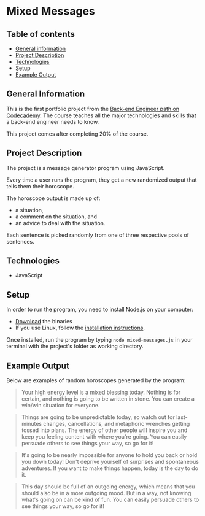 # Mixed Messages
## Table of contents
* [General information](#general-information)
* [Project Description](#project-description)
* [Technologies](#technologies)
* [Setup](#setup)
* [Example Output](#example-output)

## General Information
This is the first portfolio project from the [Back-end Engineer path on Codecademy](https://www.codecademy.com/learn/paths/back-end-engineer-career-path). The course teaches all the major technologies and skills that a back-end engineer needs to know.

This project comes after completing 20% of the course. 

## Project Description
The project is a message generator program using JavaScript. 

Every time a user runs the program, they get a new randomized output that tells them their horoscope. 

The horoscope output is made up of:
* a situation, 
* a comment on the situation, and 
* an advice to deal with the situation. 

Each sentence is picked randomly from one of three respective pools of sentences.

## Technologies
* JavaScript

## Setup
In order to run the program, you need to install Node.js on your computer:
* [Download](https://nodejs.org/en/download/) the binaries
* If you use Linux, follow the [installation instructions](https://github.com/nodejs/help/wiki/Installation#how-to-install-nodejs-via-binary-archive-on-linux).

Once installed, run the program by typing `node mixed-messages.js` in your terminal with the project's folder as working directory.

## Example Output

Below are examples of random horoscopes generated by the program:

> Your high energy level is a mixed blessing today. Nothing is for certain, and nothing is going to be written in stone. You can create a win/win situation for everyone.

> Things are going to be unpredictable today, so watch out for last-minutes changes, cancellations, and metaphoric wrenches getting tossed into plans. The energy of other people will inspire you and keep you feeling content with where you're going. You can easily persuade others to see things your way, so go for it!

> It's going to be nearly impossible for anyone to hold you back or hold you down today! Don't deprive yourself of surprises and spontaneous adventures. If you want to make things happen, today is the day to do it.

> This day should be full of an outgoing energy, which means that you should also be in a more outgoing mood. But in a way, not knowing what's going on can be kind of fun. You can easily persuade others to see things your way, so go for it!
